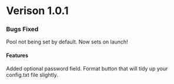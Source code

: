 # Verison 1.0.1

### Bugs Fixed
Pool not being set by default. Now sets on launch!

#### Features
Added optional password field.
Format button that will tidy up your config.txt file slightly.